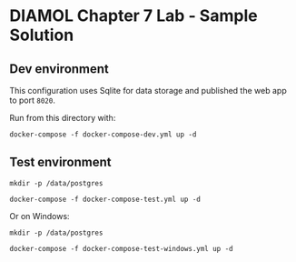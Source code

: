 # DIAMOL Chapter 7 Lab - Sample Solution

## Dev environment

This configuration uses Sqlite for data storage and published the web app to port `8020`.

Run from this directory with:

```
docker-compose -f docker-compose-dev.yml up -d
```

## Test environment

```
mkdir -p /data/postgres

docker-compose -f docker-compose-test.yml up -d
```

Or on Windows:

```
mkdir -p /data/postgres

docker-compose -f docker-compose-test-windows.yml up -d
```
